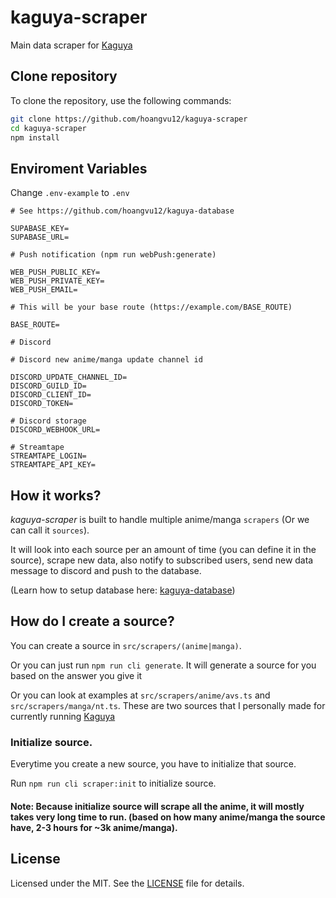 # kaguya-scraper

Main data scraper for [Kaguya](https://github.com/hoangvu12/Kaguya)

## Clone repository

To clone the repository, use the following commands:

```sh
git clone https://github.com/hoangvu12/kaguya-scraper
cd kaguya-scraper
npm install
```

## Enviroment Variables

Change `.env-example` to `.env`

```
# See https://github.com/hoangvu12/kaguya-database

SUPABASE_KEY=
SUPABASE_URL=

# Push notification (npm run webPush:generate)

WEB_PUSH_PUBLIC_KEY=
WEB_PUSH_PRIVATE_KEY=
WEB_PUSH_EMAIL=

# This will be your base route (https://example.com/BASE_ROUTE)

BASE_ROUTE=

# Discord

# Discord new anime/manga update channel id

DISCORD_UPDATE_CHANNEL_ID=
DISCORD_GUILD_ID=
DISCORD_CLIENT_ID=
DISCORD_TOKEN=

# Discord storage
DISCORD_WEBHOOK_URL=

# Streamtape
STREAMTAPE_LOGIN=
STREAMTAPE_API_KEY=
```

## How it works?

_kaguya-scraper_ is built to handle multiple anime/manga `scrapers` (Or we can call it `sources`).

It will look into each source per an amount of time (you can define it in the source), scrape new data, also notify to subscribed users, send new data message to discord and push to the database.

(Learn how to setup database here: [kaguya-database](https://github.com/hoangvu12/kaguya-database))

## How do I create a source?

You can create a source in `src/scrapers/(anime|manga)`.

Or you can just run `npm run cli generate`. It will generate a source for you based on the answer you give it

Or you can look at examples at `src/scrapers/anime/avs.ts` and `src/scrapers/manga/nt.ts`. These are two sources that I personally made for currently running [Kaguya](https://github.com/hoangvu12/Kaguya)

### Initialize source.

Everytime you create a new source, you have to initialize that source.

Run `npm run cli scraper:init` to initialize source.

#### Note: Because initialize source will scrape all the anime, it will mostly takes very long time to run. (based on how many anime/manga the source have, 2-3 hours for ~3k anime/manga).

## License

Licensed under the MIT. See the [LICENSE](https://github.com/hoangvu12/kaguya-scraper/blob/main/LICENSE) file for details.
